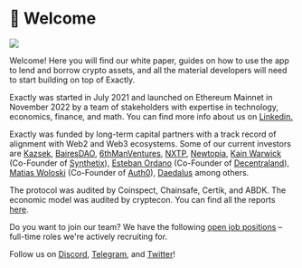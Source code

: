 # 🔔 Welcome

![](https://files.gitbook.com/v0/b/gitbook-x-prod.appspot.com/o/spaces%2F-MfgcQUkmO93P\_R-2oLa%2Fuploads%2FtEvRAd1e167RU5JIBkjD%2Fimage%20\(1\).png?alt=media\&token=5208345a-7b18-4a8e-a1b0-63c139872155)

Welcome! Here you will find our white paper, guides on how to use the app to lend and borrow crypto assets, and all the material developers will need to start building on top of Exactly.

Exactly was started in July 2021 and launched on Ethereum Mainnet in November 2022 by a team of stakeholders with expertise in technology, economics, finance, and math. You can find more info about us on [Linkedin.](https://linkedin.com/company/exactly-protocol)

Exactly was funded by long-term capital partners with a track record of alignment with Web2 and Web3 ecosystems. Some of our current investors are [Kazsek](https://www.kaszek.com/), [BairesDAO](https://twitter.com/bairesdao), [6thManVentures](https://www.6thman.ventures/), [NXTP](https://www.nxtp.vc/), [Newtopia](https://newtopia.vc/), [Kain Warwick](https://twitter.com/kaiynne) (Co-Founder of [Synthetix](https://synthetix.io/)), [Esteban Ordano](https://twitter.com/eordano) (Co-Founder of [Decentraland](https://decentraland.org/)), [Matias Woloski](https://twitter.com/woloski) (Co-Founder of [Auth0](https://auth0.com/)), [Daedalus](https://www.daedalus.gg/) among others.

The protocol was audited by Coinspect, Chainsafe, Certik, and ABDK. The economic model was audited by cryptecon. You can find all the reports [here](https://docs.exact.ly/security/audits).

Do you want to join our team? We have the following [open job positions](https://github.com/exactly-protocol/about/tree/main/jobs) – full-time roles we're actively recruiting for.

Follow us on [Discord](https://discord.gg/nFKzxNvz), [Telegram](https://t.me/exactlyFinance), and [Twitter](https://twitter.com/exactly\_finance)!
